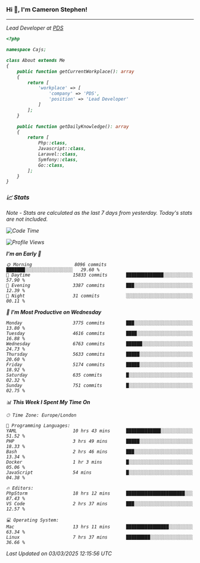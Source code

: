 ### Hi 👋, I'm Cameron Stephen!
<hr>
<p><em>Lead Developer at <a href="https://prindatasolutions.co.uk">PDS</a></p>


```php
<?php

namespace Cajs;

class About extends Me
{
    public function getCurrentWorkplace(): array
    {
        return [
            'workplace' => [
                'company' => 'PDS',
                'position' => 'Lead Developer'
            ]
        ];
    }

    public function getDailyKnowledge(): array
    {
        return [
            Php::class,
            Javascript::class,
            Laravel::class,
            Symfony::class,
            Go::class,
        ];
    }
}
```

### 📈 Stats
<p><em>Note - Stats are calculated as the last 7 days from yesterday. Today's stats are not included.</em></p>


<!--START_SECTION:waka-->
![Code Time](http://img.shields.io/badge/Code%20Time-4%2C365%20hrs%2052%20mins-blue)

![Profile Views](http://img.shields.io/badge/Profile%20Views-0-blue)

**I'm an Early 🐤** 

```text
🌞 Morning                8096 commits        ███████░░░░░░░░░░░░░░░░░░   29.60 % 
🌆 Daytime                15833 commits       ██████████████░░░░░░░░░░░   57.90 % 
🌃 Evening                3387 commits        ███░░░░░░░░░░░░░░░░░░░░░░   12.39 % 
🌙 Night                  31 commits          ░░░░░░░░░░░░░░░░░░░░░░░░░   00.11 % 
```
📅 **I'm Most Productive on Wednesday** 

```text
Monday                   3775 commits        ███░░░░░░░░░░░░░░░░░░░░░░   13.80 % 
Tuesday                  4616 commits        ████░░░░░░░░░░░░░░░░░░░░░   16.88 % 
Wednesday                6763 commits        ██████░░░░░░░░░░░░░░░░░░░   24.73 % 
Thursday                 5633 commits        █████░░░░░░░░░░░░░░░░░░░░   20.60 % 
Friday                   5174 commits        █████░░░░░░░░░░░░░░░░░░░░   18.92 % 
Saturday                 635 commits         █░░░░░░░░░░░░░░░░░░░░░░░░   02.32 % 
Sunday                   751 commits         █░░░░░░░░░░░░░░░░░░░░░░░░   02.75 % 
```


📊 **This Week I Spent My Time On** 

```text
🕑︎ Time Zone: Europe/London

💬 Programming Languages: 
YAML                     10 hrs 43 mins      █████████████░░░░░░░░░░░░   51.52 % 
PHP                      3 hrs 49 mins       █████░░░░░░░░░░░░░░░░░░░░   18.33 % 
Bash                     2 hrs 46 mins       ███░░░░░░░░░░░░░░░░░░░░░░   13.34 % 
Docker                   1 hr 3 mins         █░░░░░░░░░░░░░░░░░░░░░░░░   05.06 % 
JavaScript               54 mins             █░░░░░░░░░░░░░░░░░░░░░░░░   04.38 % 

🔥 Editors: 
PhpStorm                 18 hrs 12 mins      ██████████████████████░░░   87.43 % 
VS Code                  2 hrs 37 mins       ███░░░░░░░░░░░░░░░░░░░░░░   12.57 % 

💻 Operating System: 
Mac                      13 hrs 11 mins      ████████████████░░░░░░░░░   63.34 % 
Linux                    7 hrs 37 mins       █████████░░░░░░░░░░░░░░░░   36.66 % 
```


 Last Updated on 03/03/2025 12:15:56 UTC
<!--END_SECTION:waka-->
